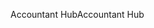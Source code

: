 <span data-ttu-id="8a70b-101">Accountant Hub</span><span class="sxs-lookup"><span data-stu-id="8a70b-101">Accountant Hub</span></span>
